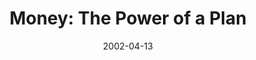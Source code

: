 ---
layout: message
category: message
series: "Handle with Care"
title: "Money: The Power of a Plan"
date: 2002-04-13
message_id: 286
---